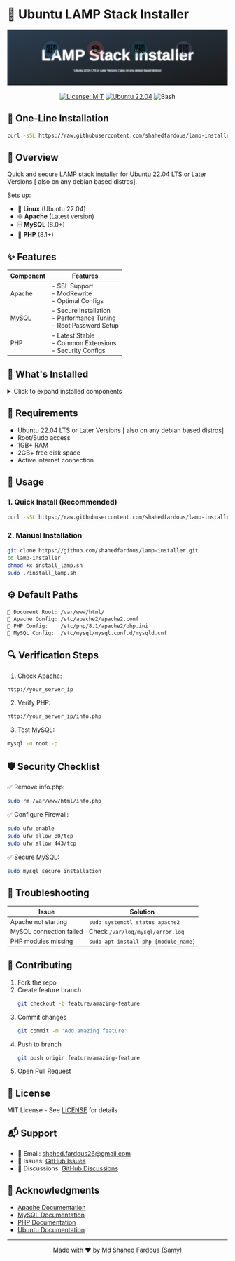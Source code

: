 # 🚀 Ubuntu LAMP Stack Installer

<div align="center">
  <img src="https://raw.githubusercontent.com/shahedfardous/lamp-installer/master/banner.svg" alt="LAMP Stack" width="800">

  [![License: MIT](https://img.shields.io/badge/License-MIT-yellow.svg)](https://opensource.org/licenses/MIT)
  [![Ubuntu 22.04](https://img.shields.io/badge/Ubuntu-22.04-E95420?logo=ubuntu&logoColor=white)](https://ubuntu.com/)
  ![Bash](https://img.shields.io/badge/Bash-4.4%2B-4EAA25?logo=gnu-bash&logoColor=white)
</div>

## 🚀 One-Line Installation
```bash
curl -sSL https://raw.githubusercontent.com/shahedfardous/lamp-installer/master/install_lamp.sh | sudo bash
```

## 📖 Overview

Quick and secure LAMP stack installer for Ubuntu 22.04 LTS or Later Versions [ also on any debian based distros].

Sets up:
- 🐧 **Linux** (Ubuntu 22.04)
- 🌐 **Apache** (Latest version)
- 🗄️ **MySQL** (8.0+)
- 🐘 **PHP** (8.1+)

## ✨ Features

| Component | Features |
|-----------|----------|
| Apache | - SSL Support<br>- ModRewrite<br>- Optimal Configs |
| MySQL | - Secure Installation<br>- Performance Tuning<br>- Root Password Setup |
| PHP | - Latest Stable<br>- Common Extensions<br>- Security Configs |

## 🔧 What's Installed

<details>
<summary>Click to expand installed components</summary>

### Apache Modules
- mod_rewrite
- mod_ssl
- mod_security

### PHP Extensions
- php-mysql
- php-curl
- php-gd
- php-mbstring
- php-xml
- php-json
- php-zip

### MySQL Configuration
- Secure defaults
- InnoDB optimizations
- Performance settings
</details>

## 🚦 Requirements

- Ubuntu 22.04 LTS or Later Versions [ also on any debian based distros]
- Root/Sudo access
- 1GB+ RAM
- 2GB+ free disk space
- Active internet connection

## 📝 Usage

### 1. Quick Install (Recommended)
```bash
curl -sSL https://raw.githubusercontent.com/shahedfardous/lamp-installer/master/install_lamp.sh | sudo bash
```

### 2. Manual Installation
```bash
git clone https://github.com/shahedfardous/lamp-installer.git
cd lamp-installer
chmod +x install_lamp.sh
sudo ./install_lamp.sh
```

## ⚙️ Default Paths

```plaintext
📂 Document Root: /var/www/html/
📂 Apache Config: /etc/apache2/apache2.conf
📂 PHP Config:    /etc/php/8.1/apache2/php.ini
📂 MySQL Config:  /etc/mysql/mysql.conf.d/mysqld.cnf
```

## 🔍 Verification Steps

1. Check Apache:
```bash
http://your_server_ip
```

2. Verify PHP:
```bash
http://your_server_ip/info.php
```

3. Test MySQL:
```bash
mysql -u root -p
```

## 🛡️ Security Checklist

✅ Remove info.php:
```bash
sudo rm /var/www/html/info.php
```

✅ Configure Firewall:
```bash
sudo ufw enable
sudo ufw allow 80/tcp
sudo ufw allow 443/tcp
```

✅ Secure MySQL:
```bash
sudo mysql_secure_installation
```

## 🐛 Troubleshooting

| Issue | Solution |
|-------|----------|
| Apache not starting | `sudo systemctl status apache2` |
| MySQL connection failed | Check `/var/log/mysql/error.log` |
| PHP modules missing | `sudo apt install php-[module_name]` |

## 🤝 Contributing

1. Fork the repo
2. Create feature branch
   ```bash
   git checkout -b feature/amazing-feature
   ```
3. Commit changes
   ```bash
   git commit -m 'Add amazing feature'
   ```
4. Push to branch
   ```bash
   git push origin feature/amazing-feature
   ```
5. Open Pull Request

## 📄 License

MIT License - See [LICENSE](LICENSE) for details

## 📬 Support

- 📧 Email: shahed.fardous26@gmail.com
- 🐛 Issues: [GitHub Issues](https://github.com/shahedfardous/lamp-installer/issues)
- 💬 Discussions: [GitHub Discussions](https://github.com/shahedfardous/lamp-installer/discussions)

## 🙏 Acknowledgments

- [Apache Documentation](https://httpd.apache.org/docs/)
- [MySQL Documentation](https://dev.mysql.com/doc/)
- [PHP Documentation](https://www.php.net/docs.php)
- [Ubuntu Documentation](https://help.ubuntu.com/)

---
<div align="center">
Made with ❤️ by <a href="https://github.com/shahedfardous">Md Shahed Fardous (Samy)</a>
</div>